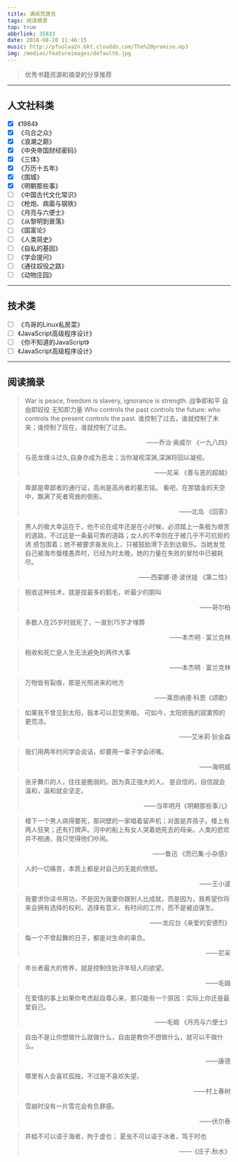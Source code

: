 ```yaml
---
title: 满纸荒唐言
tags: 阅读摘录
top: true
abbrlink: 35833
date: 2018-08-28 11:46:15
music: http://pfuolaa2n.bkt.clouddn.com/The%20promise.mp3
img: /medias/featureimages/default6.jpg
---
```


> 优秀书籍资源和摘录的分享推荐

-----

## 人文社科类
- [x] 《1984》
- [x] 《乌合之众》
- [x] 《浪潮之巅》
- [x] 《中央帝国财经密码》
- [x] 《三体》
- [x] 《万历十五年》
- [x] 《围城》
- [x] 《明朝那些事》
- [ ] 《中国古代文化常识》
- [ ] 《枪炮、病菌与钢铁》
- [ ] 《月亮与六便士》
- [ ] 《从黎明到衰落》
- [ ] 《国富论》
- [ ] 《人类简史》
- [ ] 《自私的基因》
- [ ] 《学会提问》
- [ ] 《通往奴役之路》
- [ ] 《动物庄园》

-----

## 技术类
- [ ] 《鸟哥的Linux私房菜》
- [ ] 《JavaScript高级程序设计》
- [ ] 《你不知道的JavaScript》
- [ ] 《JavaScript高级程序设计》

-----

## 阅读摘录
> War is peace, freedom is slavery, ignorance is strength.
  战争即和平 自由即奴役 无知即力量
  Who controls the past controls the future: who controls the present controls the past. 
  谁控制了过去，谁就控制了未来；谁控制了现在，谁就控制了过去。<div align='right'>——乔治·奥威尔 《一九八四》

> 与恶龙缠斗过久,自身亦成为恶龙；当你凝视深渊,深渊将回以凝视。<div align='right'>——尼采 《善与恶的超越》

> 卑鄙是卑鄙者的通行证，高尚是高尚者的墓志铭。
  看吧，在那镀金的天空中，飘满了死者弯曲的倒影。<div align='right'>——北岛 《回答》

> 男人的极大幸运在于，他不论在成年还是在小时候，必须踏上一条极为艰苦的道路，不过这是一条最可靠的道路；女人的不幸则在于被几乎不可抗拒的诱   惑包围着；她不被要求奋发向上，只被鼓励滑下去到达极乐。当她发觉自己被海市蜃楼愚弄时，已经为时太晚，她的力量在失败的冒险中已被耗尽。<div align='right'>——西蒙娜·德·波伏娃 《第二性》

> 税收这种技术，就是拔最多的鹅毛，听最少的鹅叫 	<div align='right'>——哥尔柏

> 多数人在25岁时就死了，一直到75岁才埋葬 	<div align='right'>——本杰明 · 富兰克林

> 税收和死亡是人生无法避免的两件大事 	<div align='right'>——本杰明 · 富兰克林

> 万物皆有裂痕，那是光照进来的地方	<div align='right'>——莱昂纳德·科恩《颂歌》

> 如果我不曾见到太阳，我本可以忍受黑暗。
> 可如今，太阳把我的寂寞照的更荒凉。	<div align='right'>——艾米莉·狄金森

> 我们用两年时间学会说话，却要用一辈子学会闭嘴。<div align='right'>——海明威

> 张牙舞爪的人，往往是脆弱的。因为真正强大的人，
> 是自信的，自信就会温和，温和就会坚定。	<div align='right'>——当年明月《明朝那些事儿》

> 楼下一个男人病得要死，那间壁的一家唱着留声机；对面是弄孩子。楼上有两人狂笑；还有打牌声。河中的船上有女人哭着她死去的母亲。人类的悲欢并不相通，我只觉得他们吵闹。<div align='right'>——鲁迅 《而已集·小杂感》

> 人的一切痛苦，本质上都是对自己的无能的愤怒。	<div align='right'>——王小波

> 我要求你读书用功，不是因为我要你跟别人比成就，而是因为，我希望你将来会拥有选择的权利，选择有意义、有时间的工作，而不是被迫谋生。<div align='right'>——龙应台《亲爱的安德烈》

> 每一个不曾起舞的日子，都是对生命的辜负。	<div align='right'>——尼采

> 年长者最大的修养，就是控制住批评年轻人的欲望。<div align='right'>——毛姆

> 在爱情的事上如果你考虑起自尊心来，那只能有一个原因：实际上你还是最爱自己。<div align='right'>——毛姆 《月亮与六便士》

> 自由不是让你想做什么就做什么，自由是教你不想做什么，就可以不做什么。<div align='right'>——康德

> 哪里有人会喜欢孤独，不过是不喜欢失望。	<div align='right'>——村上春树

> 雪崩时没有一片雪花会有负罪感。    <div align='right'>——伏尔泰

> 井蛙不可以语于海者，拘于虚也；
> 夏虫不可以语于冰者，笃于时也  <div align='right'>——《庄子.秋水》